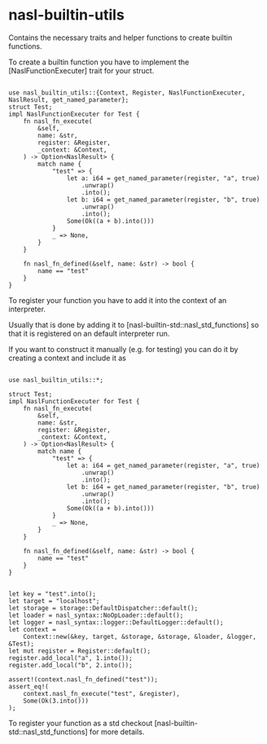 # nasl-builtin-utils

Contains the necessary traits and helper functions to create builtin functions.

To create a builtin function you have to implement the [NaslFunctionExecuter] trait for your struct.

```

use nasl_builtin_utils::{Context, Register, NaslFunctionExecuter, NaslResult, get_named_parameter};
struct Test;
impl NaslFunctionExecuter for Test {
    fn nasl_fn_execute(
        &self,
        name: &str,
        register: &Register,
        _context: &Context,
    ) -> Option<NaslResult> {
        match name {
            "test" => {
                let a: i64 = get_named_parameter(register, "a", true)
                    .unwrap()
                    .into();
                let b: i64 = get_named_parameter(register, "b", true)
                    .unwrap()
                    .into();
                Some(Ok((a + b).into()))
            }
            _ => None,
        }
    }

    fn nasl_fn_defined(&self, name: &str) -> bool {
        name == "test"
    }
}
```

To register your function you have to add it into the context of an interpreter.

Usually that is done by adding it to [nasl-builtin-std::nasl_std_functions] so that it is registered on an default interpreter run.

If you want to construct it manually (e.g. for testing) you can do it by creating a context and include it as 

```

use nasl_builtin_utils::*;

struct Test;
impl NaslFunctionExecuter for Test {
    fn nasl_fn_execute(
        &self,
        name: &str,
        register: &Register,
        _context: &Context,
    ) -> Option<NaslResult> {
        match name {
            "test" => {
                let a: i64 = get_named_parameter(register, "a", true)
                    .unwrap()
                    .into();
                let b: i64 = get_named_parameter(register, "b", true)
                    .unwrap()
                    .into();
                Some(Ok((a + b).into()))
            }
            _ => None,
        }
    }

    fn nasl_fn_defined(&self, name: &str) -> bool {
        name == "test"
    }
}


let key = "test".into();
let target = "localhost";
let storage = storage::DefaultDispatcher::default();
let loader = nasl_syntax::NoOpLoader::default();
let logger = nasl_syntax::logger::DefaultLogger::default();
let context =
    Context::new(&key, target, &storage, &storage, &loader, &logger, &Test);
let mut register = Register::default();
register.add_local("a", 1.into());
register.add_local("b", 2.into());

assert!(context.nasl_fn_defined("test"));
assert_eq!(
    context.nasl_fn_execute("test", &register),
    Some(Ok(3.into()))
);
```

To register your function as a std checkout [nasl-builtin-std::nasl_std_functions] for more details.
